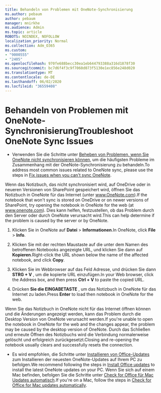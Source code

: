 ```yaml
---
title: Behandeln von Problemen mit OneNote-Synchronisierung
ms.author: pebaum
author: pebaum
manager: mnirkhe
ms.audience: Admin
ms.topic: article
ROBOTS: NOINDEX, NOFOLLOW
localization_priority: Normal
ms.collection: Adm_O365
ms.custom:
- "9000555"
- "2405"
ms.openlocfilehash: 970fe688becc30ea1eb644793388a316d1878f30
ms.sourcegitcommit: bc7d6f4f3c9f7060d073f5130e1ec856e248d020
ms.translationtype: MT
ms.contentlocale: de-DE
ms.lasthandoff: 06/02/2020
ms.locfileid: "36559408"
---
```

# <a name="troubleshoot-onenote-sync-issues"></a><span data-ttu-id="08137-102">Behandeln von Problemen mit OneNote-Synchronisierung</span><span class="sxs-lookup"><span data-stu-id="08137-102">Troubleshoot OneNote Sync Issues</span></span>

* <span data-ttu-id="08137-103">Verwenden Sie die Schritte unter [Beheben von Problemen, wenn Sie OneNote nicht synchronisieren können](https://support.office.com/article/Fix-issues-when-you-can-t-sync-OneNote-299495ef-66d1-448f-90c1-b785a6968d45), um die häufigsten Probleme im Zusammenhang mit der OneNote-Synchronisierung zu behandeln.</span><span class="sxs-lookup"><span data-stu-id="08137-103">To address most common issues related to OneNote sync, please use the steps in [Fix issues when you can't sync OneNote](https://support.office.com/article/Fix-issues-when-you-can-t-sync-OneNote-299495ef-66d1-448f-90c1-b785a6968d45).</span></span>

<span data-ttu-id="08137-104">Wenn das Notizbuch, das nicht synchronisiert wird, auf OneDrive oder in neueren Versionen von SharePoint gespeichert wird, öffnen Sie das Notizbuch in OneNote für das Internet (unter www.OneNote.com).</span><span class="sxs-lookup"><span data-stu-id="08137-104">If the notebook that won't sync is stored on OneDrive or on newer versions of SharePoint, try opening the notebook in OneNote for the web (at www.onenote.com).</span></span> <span data-ttu-id="08137-105">Dies kann helfen, festzustellen, ob das Problem durch den Server oder durch OneNote verursacht wird.</span><span class="sxs-lookup"><span data-stu-id="08137-105">This can help determine if the problem is caused by the server or by OneNote.</span></span>

1. <span data-ttu-id="08137-106">Klicken Sie in OneNote auf **Datei**  >  **Informationen**.</span><span class="sxs-lookup"><span data-stu-id="08137-106">In OneNote, click **File** > **Info**.</span></span>

2. <span data-ttu-id="08137-107">Klicken Sie mit der rechten Maustaste auf die unter dem Namen des betroffenen Notebooks angezeigte URL, und klicken Sie dann auf **Kopieren**.</span><span class="sxs-lookup"><span data-stu-id="08137-107">Right-click the URL shown below the name of the affected notebook, and click **Copy**.</span></span>

3. <span data-ttu-id="08137-108">Klicken Sie im Webbrowser auf das Feld Adresse, und drücken Sie dann **STRG + V** , um die kopierte URL einzufügen.</span><span class="sxs-lookup"><span data-stu-id="08137-108">In your Web browser, click the Address box, and then press **Ctrl + V** to paste the copied URL.</span></span>

4. <span data-ttu-id="08137-109">Drücken **Sie die EINGABETASTE** , um das Notizbuch in OneNote für das Internet zu laden.</span><span class="sxs-lookup"><span data-stu-id="08137-109">Press **Enter** to load then notebook in OneNote for the web.</span></span>

<span data-ttu-id="08137-110">Wenn Sie das Notizbuch in OneNote nicht für das Internet öffnen können und die Änderungen angezeigt werden, kann das Problem durch die Desktop Version von OneNote verursacht werden.</span><span class="sxs-lookup"><span data-stu-id="08137-110">If you're unable to open the notebook in OneNote for the web and the changes appear, the problem may be caused by the desktop version of OneNote.</span></span> <span data-ttu-id="08137-111">Durch das Schließen und erneute Öffnen des Notizbuchs wird die Verbindung normalerweise gelöscht und erfolgreich zurückgesetzt.</span><span class="sxs-lookup"><span data-stu-id="08137-111">Closing and re-opening the notebook usually clears and successfully resets the connection.</span></span>

* <span data-ttu-id="08137-112">Es wird empfohlen, die Schritte unter [Installieren von Office-Updates](https://support.office.com/article/Install-Office-updates-2ab296f3-7f03-43a2-8e50-46de917611c5) zum Installieren der neuesten OneNote-Updates auf Ihrem PC zu befolgen.</span><span class="sxs-lookup"><span data-stu-id="08137-112">We recommend following the steps in [Install Office updates](https://support.office.com/article/Install-Office-updates-2ab296f3-7f03-43a2-8e50-46de917611c5) to install the latest OneNote updates on your PC.</span></span> <span data-ttu-id="08137-113">Wenn Sie sich auf einem Mac befinden, befolgen Sie die Schritte unter [Check for Office für Mac Updates automatisch](https://support.office.com/article/update-office-for-mac-automatically-bfd1e497-c24d-4754-92ab-910a4074d7c1).</span><span class="sxs-lookup"><span data-stu-id="08137-113">If you're on a Mac, follow the steps in [Check for Office for Mac updates automatically](https://support.office.com/article/update-office-for-mac-automatically-bfd1e497-c24d-4754-92ab-910a4074d7c1).</span></span>